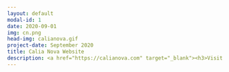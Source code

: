 ```yaml
---
layout: default
modal-id: 1
date: 2020-09-01
img: cn.png
head-img: calianova.gif
project-date: September 2020
title: Calia Nova Website
description: <a href="https://calianova.com" target="_blank"><h3>Visit Website</h3></a><br><p><a href="https://calianova.com" target="_blank">calianova.com</a> is a website made for the webcomic "Calia Nova" made by <a href="https://www.oliviabarone.com" target="_blank">Olivia Barone</a> </p>
---
```

